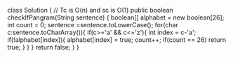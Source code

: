 class Solution { // Tc is O(n) and sc is O(1)
public boolean checkIfPangram(String sentence) {
boolean[] alphabet = new boolean[26];
int count = 0;
sentence =sentence.toLowerCase();
for(char c:sentence.toCharArray()){
if(c>='a' && c<='z'){
int index = c-'a';
if(!alphabet[index]){
alphabet[index] = true;
count++;
if(count == 26) return true;
}
}
}
return false;
}
}
​